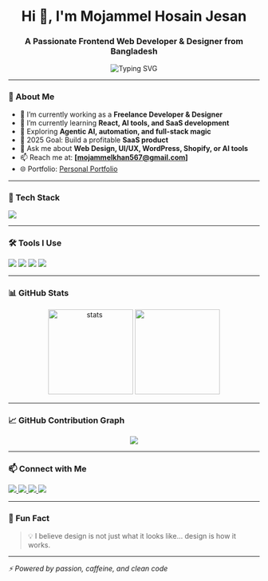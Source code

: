 

<h1 align="center">Hi 👋, I'm Mojammel Hosain Jesan</h1>
<h3 align="center">A Passionate Frontend Web Developer & Designer from Bangladesh</h3>

<p align="center">
  <img src="https://readme-typing-svg.herokuapp.com?font=Fira+Code&weight=900&size=24&duration=3000&pause=1000&center=true&vCenter=true&width=500&lines=Front-End+Web+Developer+%7C+UI%2FUX+Expert;Frontend+Magician+%7C+React+%7C+Tailwind;Let%27s+Build+Something+Great+Together!++" alt="Typing SVG" />
</p>

---

### 🧩 About Me

- 💼 I’m currently working as a **Freelance Developer & Designer**
- 🌱 I’m currently learning **React, AI tools, and SaaS development**
- 🧠 Exploring **Agentic AI, automation, and full-stack magic**
- 🎯 2025 Goal: Build a profitable **SaaS product**
- 💬 Ask me about **Web Design, UI/UX, WordPress, Shopify, or AI tools**
- 📫 Reach me at: **[mojammelkhan567@gmail.com]**
- 🌐 Portfolio: [Personal Portfolio](https://https://dev-mojammel-hosain.github.io/jisan/)

---

### 🚀 Tech Stack

<p align="left">
  <img src="https://skillicons.dev/icons?i=html,css,js,ts,react,nextjs,tailwind,figma,wordpress,php,mysql,python,github,vscode" />
</p>

---

### 🛠️ Tools I Use

<p align="left">
  <img src="https://img.shields.io/badge/Editor-VSCode-blue?style=flat-square&logo=visualstudiocode" />
  <img src="https://img.shields.io/badge/Design-Figma-f24e1e?style=flat-square&logo=figma&logoColor=white" />
  <img src="https://img.shields.io/badge/Terminal-Zsh-1c1c1c?style=flat-square&logo=gnubash" />
  <img src="https://img.shields.io/badge/Hosting-Vercel-black?style=flat-square&logo=vercel" />
</p>

---

### 📊 GitHub Stats

<p align="center">
  <img src="https://github-readme-stats.vercel.app/api?username=dev-mojammel-hosain&show_icons=true&theme=radical" alt="stats" height="170" />
  <img src="https://github-readme-stats.vercel.app/api/top-langs/?username=dev-mojammel-hosain&layout=compact&theme=radical" height="170"/>
</p>

---

### 📈 GitHub Contribution Graph

<p align="center">
  <img src="https://github-readme-activity-graph.vercel.app/graph?username=dev-mojammel-hosain&theme=react-dark&bg_color=00000000&hide_border=true" />
</p>

---

### 📫 Connect with Me

<p align="left">
  <a href="https://linkedin.com/in/yourusername" target="_blank">
    <img src="https://img.shields.io/badge/LinkedIn-0077B5?style=for-the-badge&logo=linkedin&logoColor=white" />
  </a>
  <a href="mailto:your@email.com" target="_blank">
    <img src="https://img.shields.io/badge/Email-D14836?style=for-the-badge&logo=gmail&logoColor=white" />
  </a>
  <a href="https://twitter.com/yourhandle" target="_blank">
    <img src="https://img.shields.io/badge/Twitter-1DA1F2?style=for-the-badge&logo=twitter&logoColor=white" />
  </a>
  <a href="https://your-website.com" target="_blank">
    <img src="https://img.shields.io/badge/Portfolio-000000?style=for-the-badge&logo=firefox&logoColor=white" />
  </a>
</p>

---

### 🧠 Fun Fact
> 💡 I believe design is not just what it looks like… design is how it works.

---

_⚡ Powered by passion, caffeine, and clean code_

